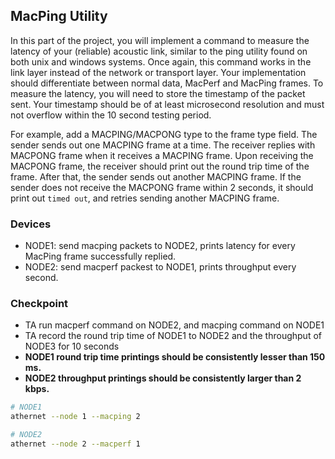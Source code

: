 ## MacPing Utility

In this part of the project, you will implement a command to measure the latency of your (reliable) acoustic link, similar to the ping utility found on both unix and windows systems. Once again, this command works in the link layer instead of the network or transport layer. Your implementation should differentiate between normal data, MacPerf and MacPing frames. To measure the latency, you will need to store the timestamp of the packet sent. Your timestamp should be of at least microsecond resolution and must not overflow within the 10 second testing period.

For example, add a MACPING/MACPONG type to the frame type field. The sender sends out one MACPING frame at a time. The receiver replies with MACPONG frame when it receives a MACPING frame. Upon receiving the MACPONG frame, the receiver should print out the round trip time of the frame. After that, the sender sends out another MACPING frame. If the sender does not receive the MACPONG frame within 2 seconds, it should print out `timed out`, and retries sending another MACPING frame.

### Devices
- NODE1: send macping packets to NODE2, prints latency for every MacPing frame successfully replied.
- NODE2: send macperf packest to NODE1, prints throughput every second.

### Checkpoint
- TA run macperf command on NODE2, and macping command on NODE1
- TA record the round trip time of NODE1 to NODE2 and the throughput of NODE3 for 10 seconds
- **NODE1 round trip time printings should be consistently lesser than 150 ms.**
- **NODE2 throughput printings should be consistently larger than 2 kbps.**

```sh
# NODE1
athernet --node 1 --macping 2

# NODE2
athernet --node 2 --macperf 1
```
